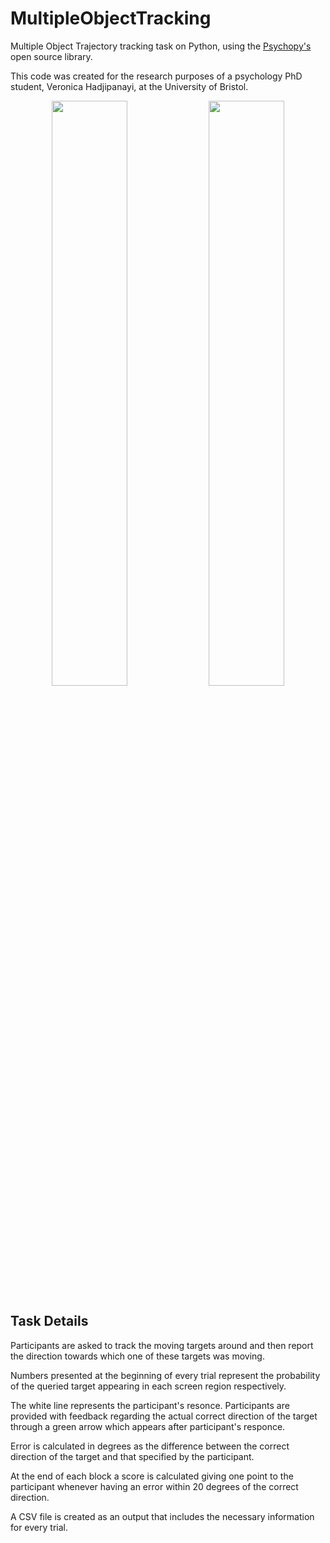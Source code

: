
# MultipleObjectTracking

Multiple Object Trajectory tracking task on Python, using the <a href=https://www.psychopy.org/> Psychopy's </a> open source library. <br>

This code was created for the research purposes of a psychology PhD student, Veronica Hadjipanayi, at the University of Bristol. <br>

<p align="center" width="100%">
    <img width="49%" src="https://user-images.githubusercontent.com/31161911/120081947-13955000-c0b8-11eb-8c1c-4789b98460e4.gif"> 
    <img width="49%" src="https://user-images.githubusercontent.com/31161911/120081950-16904080-c0b8-11eb-8ecc-1611df15c9a2.gif"> 
</p>


## Task Details

Participants are asked to track the moving targets around and then report the direction towards which one of these targets was moving. <br>

Numbers presented at the beginning of every trial represent the probability of the queried target appearing in each screen region respectively. <br>

The white line represents the participant's resonce. Participants are provided with feedback regarding the actual correct direction of the target through a green arrow which appears after participant's responce. <br>

Error is calculated in degrees as the difference between the correct direction of the target and that specified by the participant. <br>

At the end of each block a score is calculated giving one point to the participant whenever having an error within 20 degrees of the correct direction. <br>

A CSV file is created as an output that includes the necessary information for every trial. <br>


